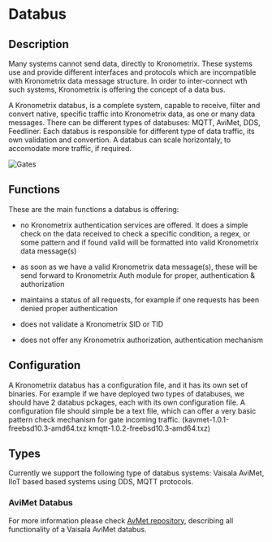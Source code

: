 # Databus

## Description

Many systems cannot send data, directly to Kronometrix. These systems use and provide different interfaces and protocols which are incompatible with Kronometrix data message structure. In order to inter-connect wth such systems, Kronometrix is offering the concept of a data bus.

A Kronometrix databus, is a complete system, capable to receive, filter and convert native, specific traffic into Kronometrix data, as one or many data messages. There can be different types of databuses: MQTT, AviMet, DDS, Feedliner. Each databus is responsible for different type of data traffic, its own validation and convertion. A databus can scale horizontaly, to accomodate more traffic, if required.

![Gates](http://www.kronometrix.org/kgte.svg)


## Functions

These are the main functions a databus is offering:

 * no Kronometrix authentication services are offered. It does a simple check on the data received to check a specific condition, a regex, or some pattern and if found valid will be formatted into valid Kronometrix data message(s)
 
 * as soon as we have a valid Kronometrix data message(s), these will be send forward to Kronometrix Auth module for proper, authentication & authorization
 
 * maintains a status of all requests, for example if one requests has been denied proper authentication

 * does not validate a Kronometrix SID or TID

 * does not offer any Kronometrix authorization, authentication mechanism
 

## Configuration

A Kronometrix databus has a configuration file, and it has its own set of binaries. For example if we have deployed two types of databuses, we should have 2 databus pckages, each with its own configuration file. A configuration file should simple be a text file, which can offer a very basic pattern check mechanism for gate incoming traffic. (kavmet-1.0.1-freebsd10.3-amd64.txz kmqtt-1.0.2-freebsd10.3-amd64.txz)


## Types

Currently we support the following type of databus systems: Vaisala AviMet, IIoT based based systems using DDS, MQTT protocols.

### AviMet Databus

For more information please check [AvMet repository](https://github.com/kronometrix/avmet), describing all functionality of a Vaisala AviMet databus.
